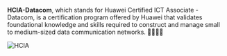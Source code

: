 **HCIA-Datacom**, which stands for Huawei Certified ICT Associate - Datacom, is a certification program offered by Huawei that validates foundational knowledge and skills required to construct and manage small to medium-sized data communication networks. 🏅🌐🔌💡

![HCIA](./1%Data%20Communications%20Networking/Images/HCIA2.jpg)
